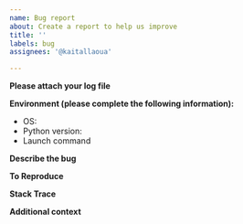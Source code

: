 ```yaml
---
name: Bug report
about: Create a report to help us improve
title: ''
labels: bug
assignees: '@kaitallaoua'

---
```


<!--
Before posting your issue, please check the README.md for informations:
    https://github.com/kaitallaoua/zyspotify/blob/master/README.md
-->
**Please attach your log file**
<!--If possible, please capture the problem with log level DEBUG as follows: `-lfl DEBUG`-->


**Environment (please complete the following information):**
 - OS: <!-- e.g. Windows 11 / Ubuntu 22.04 / Docker -->
 - Python version: <!-- e.g. 3.12.0 -->
 - Launch command <!-- This field is required, no abbreviations -->

**Describe the bug**
<!--
A clear and concise description of what the bug is.
-->

**To Reproduce**
<!--
Describe the steps to reproduce the behavior:
e.g.
1. Run '...'
2. Download track id '....'
3. See error
-->

**Stack Trace**
<!--
Place contents inside a code block, 
``` 
Stack trace contents here
```
-->


**Additional context**
<!--
Add any other context about the problem here.
-->